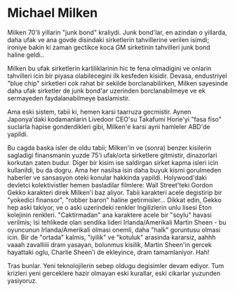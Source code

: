 # Michael Milken

Milken 70'li yillarin "junk bond" kraliydi. Junk bond'lar, en azindan o yillarda, daha ufak ve ana govde disindaki sirketlerin tahvillerine verilen isimdi; ironiye bakin ki zaman gectikce koca GM sirketinin tahvilleri junk bond haline geldi..

Milken bu ufak sirketlerin karliliklarinin hic te fena olmadigini ve onlarin tahvilleri icin bir piyasa olabilecegini ilk kesfeden kisidir. Devasa, endustriyel "blue chip" sirketleri cok rahat bir sekilde borclanabilirken, Milken sayesinde daha ufak sirketler de junk bond'ar uzerinden borclanabilmeye ve ek sermayeden faydalanabilmeye baslamistir.

Ama eski sistem, tabii ki, hemen karsi taarruza gecmistir. Aynen Japonya'daki kodamanlarin Livedoor CEO'su Takafumi Horie'yi "fasa fiso" suclarla hapise gonderdikleri gibi, Milken'e karsi ayni hamleler ABD'de yapildi.

Bu cagda baska isler de oldu tabii; Milken'in ve (sonra) benzer kisilerin sagladigi finansmanin yuzde 75'i ufak/orta sirketlere gitmistir, dinazorlari korkutan zaten budur. Diger bir kisim ise saldirgan sirket kapma isleri icin kullanildi, bu da dogru. Ama her nasilsa isin daha buyuk kismi gorulmeden haberler ve sansasyon oteki konular hakkinda yapildi. Holywood'daki devletci kolektivistler hemen basladilar filmlere: Wall Street'teki Gordon Gekko karakteri direk Milken'i baz aliyor. Tabii karakteri acele degistirip bir "yokedici finansor", "robber baron" haline getirmisler... Dikkat edin, Gekko hep aski takiyor, ve o aski uzerindeki renkler Ingilizlerin unlu lisesi Eton kolejinin renkleri. "Caktirmadan" ana karaktere acele bir "soylu" havasi verilmis; Isi tehlikede olan sendika lideri Irlanda/Amerikali Martin Sheen - bu oyuncunun Irlanda/Amerikali olmasi onemli, daha "halk" goruntusu olmasi icin. Bir de "ortada" kalmis, "iyilik" ve "kotuluk" arasinda kararsiz, aahhh vaaah zavalliiii dram yasayan, bolunmus kisilik, Martin Sheen'in gercek hayattaki oglu, Charlie Sheen'i de ekleyince, dram tamamlaniyor. Hah!

Tras bunlar. Yeni teknolojilerin sebep oldugu degisimler devam ediyor. Tum krizleri yeni gerceklere hazir olmayan eski kurallar, eski cikarlar yuzunden yasiyoruz.
